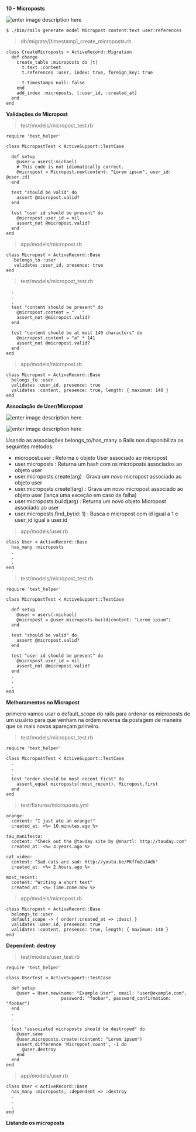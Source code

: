 
**10 - Microposts**

![enter image description here](https://softcover.s3.amazonaws.com/636/ruby_on_rails_tutorial_3rd_edition/images/figures/micropost_model_3rd_edition.png)

    $ ./bin/rails generate model Micropost content:text user:references

> db/migrate/[timestamp]_create_microposts.rb

    class CreateMicroposts < ActiveRecord::Migration
      def change
        create_table :microposts do |t|
          t.text :content
          t.references :user, index: true, foreign_key: true
    
          t.timestamps null: false
        end
        add_index :microposts, [:user_id, :created_at]
      end
    end


**Validações de Micropost**

> test/models/micropost_test.rb

    require 'test_helper'
    
    class MicropostTest < ActiveSupport::TestCase
    
      def setup
        @user = users(:michael)
        # This code is not idiomatically correct.
        @micropost = Micropost.new(content: "Lorem ipsum", user_id: @user.id)
      end
    
      test "should be valid" do
        assert @micropost.valid?
      end
    
      test "user id should be present" do
        @micropost.user_id = nil
        assert_not @micropost.valid?
      end
    end

> app/models/micropost.rb

    class Micropost < ActiveRecord::Base
       belongs_to :user
       validates :user_id, presence: true
    end

> test/models/micropost_test.rb

      .
      .
      .
      test "content should be present" do
        @micropost.content = "   "
        assert_not @micropost.valid?
      end
    
      test "content should be at most 140 characters" do
        @micropost.content = "a" * 141
        assert_not @micropost.valid?
      end
    end

> app/models/micropost.rb

    class Micropost < ActiveRecord::Base
      belongs_to :user
      validates :user_id, presence: true
      validates :content, presence: true, length: { maximum: 140 }
    end


**Associação de User/Micropost**

![enter image description here](https://softcover.s3.amazonaws.com/636/ruby_on_rails_tutorial_3rd_edition/images/figures/micropost_belongs_to_user.png)

![enter image description here](https://softcover.s3.amazonaws.com/636/ruby_on_rails_tutorial_3rd_edition/images/figures/user_has_many_microposts.png)

Usando as associações belongs_to/has_many o Rails nos disponibiliza os seguintes métodos:

 - micropost.user : Retorna o objeto User associado ao micropost
 - user.microposts : Returna um hash com os microposts associados ao objeto user
 - user.microposts.create(arg) : Grava um novo micropost associado ao objeto user
 - user.microposts.create!(arg) : Grava um novo micropost associado ao objeto user (lança uma exceção em caso de falha)
 - user.microposts.build(arg) : Returna um novo objeto Micropost associado ao user
 - user.microposts.find_by(id: 1) : Busca o micropost com id igual a 1 e user_id igual a user.id

> app/models/user.rb

    class User < ActiveRecord::Base
      has_many :microposts
      .
      .
      .
    end

> test/models/micropost_test.rb

    require 'test_helper'
    
    class MicropostTest < ActiveSupport::TestCase
    
      def setup
        @user = users(:michael)
        @micropost = @user.microposts.build(content: "Lorem ipsum")
      end
    
      test "should be valid" do
        assert @micropost.valid?
      end
    
      test "user id should be present" do
        @micropost.user_id = nil
        assert_not @micropost.valid?
      end
      .
      .
      .
    end

**Melhoramentos no Micropost**

primeiro vamos usar o default_scope do rails para ordenar os microposts de um usuário para que venham na ordem reversa da postagem de maneira que os mais novos apareçam primeiro.

> test/models/micropost_test.rb

    require 'test_helper'
    
    class MicropostTest < ActiveSupport::TestCase
      .
      .
      .
      test "order should be most recent first" do
        assert_equal microposts(:most_recent), Micropost.first
      end
    end

> test/fixtures/microposts.yml

    orange:
      content: "I just ate an orange!"
      created_at: <%= 10.minutes.ago %>
    
    tau_manifesto:
      content: "Check out the @tauday site by @mhartl: http://tauday.com"
      created_at: <%= 3.years.ago %>
    
    cat_video:
      content: "Sad cats are sad: http://youtu.be/PKffm2uI4dk"
      created_at: <%= 2.hours.ago %>
    
    most_recent:
      content: "Writing a short test"
      created_at: <%= Time.zone.now %>

> app/models/micropost.rb

    class Micropost < ActiveRecord::Base
      belongs_to :user
      default_scope -> { order(:created_at => :desc) }
      validates :user_id, presence: true
      validates :content, presence: true, length: { maximum: 140 }
    end

**Dependent: destroy**

> test/models/user_test.rb

    require 'test_helper'
    
    class UserTest < ActiveSupport::TestCase
    
      def setup
        @user = User.new(name: "Example User", email: "user@example.com",
                         password: "foobar", password_confirmation: "foobar")
      end
      .
      .
      .
      test "associated microposts should be destroyed" do
        @user.save
        @user.microposts.create!(content: "Lorem ipsum")
        assert_difference 'Micropost.count', -1 do
          @user.destroy
        end
      end
    end

> app/models/user.rb

    class User < ActiveRecord::Base
      has_many :microposts, :dependent => :destroy
      .
      .
      .
    end

**Listando os microposts**



















